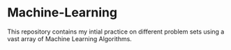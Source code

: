 # Machine-Learning

This repository contains my intial practice on different problem sets using a vast array of Machine Learning Algorithms.
